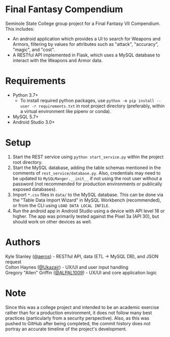 # Final Fantasy Compendium

Seminole State College group project for a Final Fantasy VII Compendium. This includes:  

* An android application which provides a UI to search for Weapons and Armors, filtering by values for attributes such as "attack", "accuracy", "magic", and "cost".  
* A RESTful API implemented in Flask, which uses a MySQL database to interact with the Weapons and Armor data.  

# Requirements

* Python 3.7+  
  * To install required python packages, use `python -m pip install --user -r requirements.txt` in root project directory (preferably, within a virtual environment like pipenv or conda).   
* MySQL 5.7+  
* Android Studio 3.0+  

# Setup

1) Start the REST service using `python start_service.py` within the project root directory.  
2) Start the MySQL database, adding the table schemas mentioned in the comments of `rest_service/database.py`. Also, credentials may need to be updated to `MySQLManger.__init__` if not using the root user without a password (not recommended for production environments or publically exposed databases).  
3) Import `*.csv` files in `data/` to the MySQL database. This can be done via the "Table Data Import Wizard" in MySQL Workbench (recommended), or from the CLI using `LOAD DATA LOCAL INFILE`.  
4) Run the android app in Android Studio using a device with API level 18 or higher. The app was primarily tested against the Pixel 3a (API 30), but should work on other devices as well.  

# Authors
Kyle Stanley ([@aeros](https://github.com/aeros)) - RESTful API, data (ETL -> MySQL DB), and JSON request  
Colton Haynes ([@Ukazair](https://github.com/ALPAL1009)) - UX/UI and user input handling  
Gregory "Allen" Griffin ([@ALPAL1009](https://github.com/Ukazair)) - UX/UI and core application logic  

# Note

Since this was a college project and intended to be an academic exercise rather than for a production environment, it does not follow many best practices (particularly from a security perspective). Also, as this was pushed to GitHub after being completed, the commit history does not portray an accurate timeline of the project's development.
